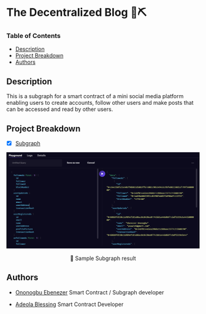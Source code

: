 # The Decentralized Blog 👲⛏

### Table of Contents

-   [Description](#description)
-   [Project Breakdown](#project-breakdown)
-   [Authors](#authors)

## Description

This is a subgraph for a smart contract of a mini social media platform enabling users to create accounts, follow other users and make posts that can be accessed and read by other users.

## Project Breakdown

-   [x] [Subgraph](https://thegraph.com/studio/subgraph/decentralized-blog/playground)

<div align="center">
    <img src="./screenshots/sample-subgraph-result.png" alt="sample-subgraph-result" />
    <p>🚀 Sample Subgraph result</p>
</div>

## Authors

-   [Ononogbu Ebenezer](https://x.com/ceoCodes) Smart Contract / Subgraph developer

-   [Adeola Blessing](https://x.com/adeolRxxxx) Smart Contract Developer
